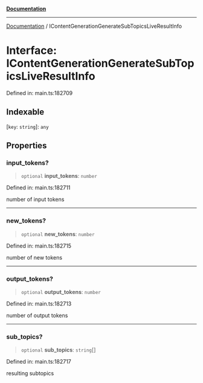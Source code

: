 [**Documentation**](../README.md)

***

[Documentation](../README.md) / IContentGenerationGenerateSubTopicsLiveResultInfo

# Interface: IContentGenerationGenerateSubTopicsLiveResultInfo

Defined in: main.ts:182709

## Indexable

\[`key`: `string`\]: `any`

## Properties

### input\_tokens?

> `optional` **input\_tokens**: `number`

Defined in: main.ts:182711

number of input tokens

***

### new\_tokens?

> `optional` **new\_tokens**: `number`

Defined in: main.ts:182715

number of new tokens

***

### output\_tokens?

> `optional` **output\_tokens**: `number`

Defined in: main.ts:182713

number of output tokens

***

### sub\_topics?

> `optional` **sub\_topics**: `string`[]

Defined in: main.ts:182717

resulting subtopics

